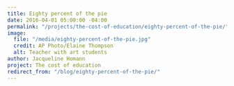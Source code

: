 ```yaml
---
title: Eighty percent of the pie
date: 2016-04-01 05:00:00 -04:00
permalink: "/projects/the-cost-of-education/eighty-percent-of-the-pie/"
image:
  file: "/media/eighty-percent-of-the-pie.jpg"
  credit: AP Photo/Elaine Thompson
  alt: Teacher with art students
author: Jacqueline Homann
project: The cost of education
redirect_from: "/blog/eighty-percent-of-the-pie/"
---
```



